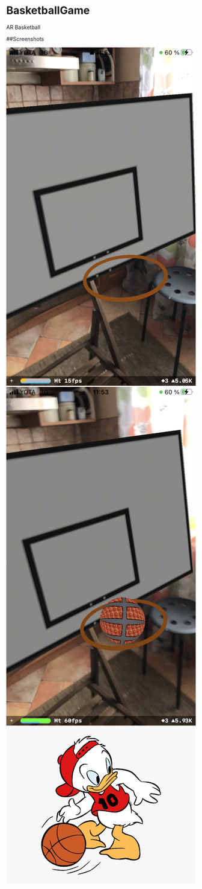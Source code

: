 # BasketballGame
AR Basketball

##Screenshots

![Screenshot 1](https://github.com/Koreal-/BasketballGame/blob/main/BasketballGame/Assets.xcassets/screenshot1.PNG)
![Screenshot 2](https://github.com/Koreal-/BasketballGame/blob/main/BasketballGame/Assets.xcassets/screenshot2.PNG)
![Screenshot icon](https://github.com/Koreal-/BasketballGame/blob/main/BasketballGame/Assets.xcassets/icon.png)
